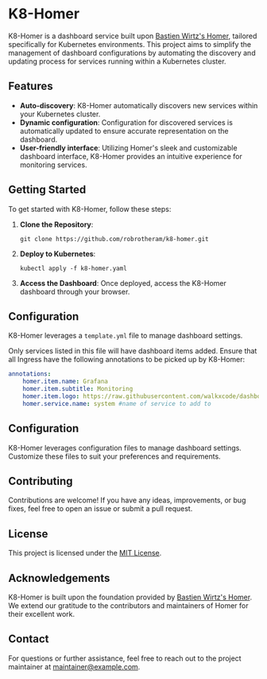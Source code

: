 # K8-Homer

K8-Homer is a dashboard service built upon [Bastien Wirtz's Homer](https://github.com/bastienwirtz/homer), tailored specifically for Kubernetes environments. This project aims to simplify the management of dashboard configurations by automating the discovery and updating process for services running within a Kubernetes cluster.

## Features

- **Auto-discovery**: K8-Homer automatically discovers new services within your Kubernetes cluster.
- **Dynamic configuration**: Configuration for discovered services is automatically updated to ensure accurate representation on the dashboard.
- **User-friendly interface**: Utilizing Homer's sleek and customizable dashboard interface, K8-Homer provides an intuitive experience for monitoring services.

## Getting Started

To get started with K8-Homer, follow these steps:

1. **Clone the Repository**:
   ```
   git clone https://github.com/robrotheram/k8-homer.git
   ```

2. **Deploy to Kubernetes**:
   ```
   kubectl apply -f k8-homer.yaml
   ```

3. **Access the Dashboard**:
Once deployed, access the K8-Homer dashboard through your browser.

## Configuration

K8-Homer leverages a `template.yml` file to manage dashboard settings. 

Only services listed in this file will have dashboard items added. Ensure that all Ingress have the following annotations to be picked up by K8-Homer:

```yaml
annotations:
    homer.item.name: Grafana
    homer.item.subtitle: Monitoring
    homer.item.logo: https://raw.githubusercontent.com/walkxcode/dashboard-icons/main/svg/grafana.svg
    homer.service.name: system #name of service to add to
```


## Configuration

K8-Homer leverages configuration files to manage dashboard settings. Customize these files to suit your preferences and requirements.

## Contributing

Contributions are welcome! If you have any ideas, improvements, or bug fixes, feel free to open an issue or submit a pull request.

## License

This project is licensed under the [MIT License](LICENSE).

## Acknowledgements

K8-Homer is built upon the foundation provided by [Bastien Wirtz's Homer](https://github.com/bastienwirtz/homer). We extend our gratitude to the contributors and maintainers of Homer for their excellent work.

## Contact

For questions or further assistance, feel free to reach out to the project maintainer at [maintainer@example.com](mailto:maintainer@example.com).